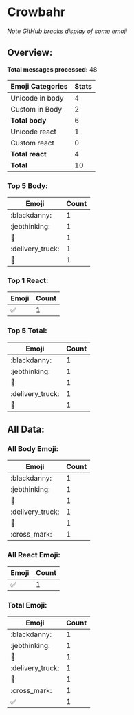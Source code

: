 # Crowbahr

*Note GitHub breaks display of some emoji*

## Overview:

**Total messages processed:** 48

Emoji Categories | Stats
-------|--------
Unicode in body | 4
Custom in Body | 2
**Total body** | 6
Unicode react | 1
Custom react | 0
**Total react** | 4
**Total** | 10

### Top 5 Body:

Emoji | Count
-------|--------
:blackdanny: | 1
:jebthinking: | 1
:deciduous_tree: | 1
:delivery_truck: | 1
:dragon_face: | 1

### Top 1 React:

Emoji | Count
-------|--------
✅ | 1

### Top 5 Total:

Emoji | Count
-------|--------
:blackdanny: | 1
:jebthinking: | 1
:deciduous_tree: | 1
:delivery_truck: | 1
:dragon_face: | 1

## All Data:

### All Body Emoji:

Emoji | Count
-------|--------
:blackdanny: | 1
:jebthinking: | 1
:deciduous_tree: | 1
:delivery_truck: | 1
:dragon_face: | 1
:cross_mark: | 1

### All React Emoji:

Emoji | Count
-------|--------
✅ | 1

### Total Emoji:

Emoji | Count
-------|--------
:blackdanny: | 1
:jebthinking: | 1
:deciduous_tree: | 1
:delivery_truck: | 1
:dragon_face: | 1
:cross_mark: | 1
✅ | 1


